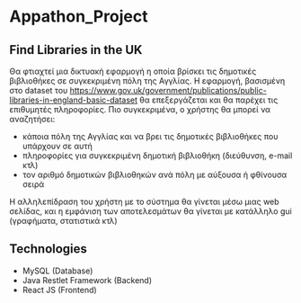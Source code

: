 # Appathon_Project

## Find Libraries in the UK 

Θα φτιαχτεί μια δικτυακή εφαρμογή η οποία βρίσκει τις δημοτικές βιβλιοθήκες σε συγκεκριμένη πόλη της Αγγλίας. Η εφαρμογή, βασισμένη στο dataset του https://www.gov.uk/government/publications/public-libraries-in-england-basic-dataset θα επεξεργάζεται και θα παρέχει τις επιθυμητές πληροφορίες. Πιο συγκεκριμένα, ο χρήστης θα μπορεί να αναζητήσει: 

- κάποια πόλη της Αγγλίας και να βρει τις δημοτικές βιβλιοθήκες που υπάρχουν σε αυτή
- πληροφορίες για συγκεκριμένη δημοτική βιβλιοθήκη (διεύθυνση, e-mail κτλ) 
- τον αριθμό δημοτικών βιβλιοθηκών ανά πόλη με αύξουσα ή φθίνουσα σειρά

Η αλληλεπίδραση του χρήστη με το σύστημα θα γίνεται μέσω μιας web σελίδας, και η εμφάνιση των αποτελεσμάτων θα γίνεται με κατάλληλο gui (γραφήματα, στατιστικά κτλ)

## Technologies

- MySQL (Database)
- Java Restlet Framework (Backend)
- React JS (Frontend)
